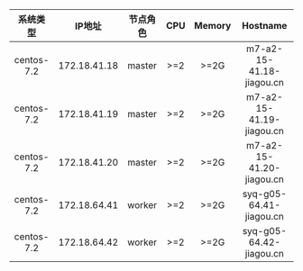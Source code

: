 | 系统类型 | IP地址 | 节点角色 | CPU | Memory | Hostname |
| :------: | :--------: | :-------: | :-----: | :---------: | :-----: |
| centos-7.2 | 172.18.41.18 | master |   \>=2    | \>=2G | m7-a2-15-41.18-jiagou.cn |
| centos-7.2 | 172.18.41.19 | master |   \>=2    | \>=2G | m7-a2-15-41.19-jiagou.cn |
| centos-7.2 | 172.18.41.20 | master |   \>=2    | \>=2G | m7-a2-15-41.20-jiagou.cn |
| centos-7.2 | 172.18.64.41 | worker |   \>=2    | \>=2G | syq-g05-64.41-jiagou.cn |
| centos-7.2 | 172.18.64.42 | worker |   \>=2    | \>=2G | syq-g05-64.42-jiagou.cn |
